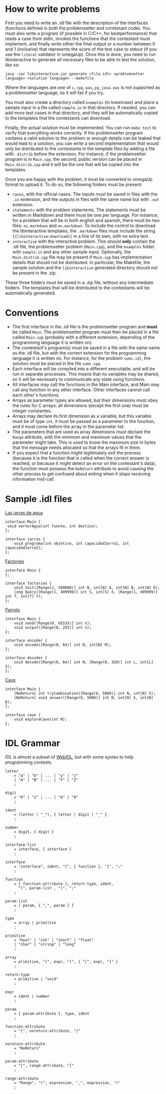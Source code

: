 # How to write problems

First you need to write an .idl file with the description of the interfaces
(functions defined in both the problemsetter and contestant code). You must
also write a program (if possible in C/C++, for bestperformance) that reads a
case from stdin, invokes the functions that the contestant must implement, and
finally write either the final output or a number between 0 and 1 (inclusive)
that represents the score of the test case to stdout (if you use the `literal`
validator in omegaUp). Once this is done, you need to run libinteractive to
generate all necessary files to be able to test the solution, like so:

    java -jar libinteractive.jar generate <file.idl> <problemsetter language> <solution language> --makefile

Where the languages are one of `c`, `cpp`, `pas`, `py`, `java`. `pas` is not
supported as a problemsetter language, so it will fail if you try.

You must also create a directory called `examples` (in lowercase) and place a
sample input in a file called `sample.in` in that directory. If needed, you can
add more test cases in that directory, and they will be automatically copied to
the templates that the contestants can download.

Finally, the actual solution must be implemented. You can run `make test` to
verify that everything works correctly. If the problemsetter program contains a
valid solution to the problem or enough details can be leaked that would lead
to a solution, you can write a second implementation that would only be
distributed to the contestants in the template files by adding a file with
`.distrib` before the extension. For instance, if the problemsetter program is
in `Main.cpp`, the second, public version can be placed in `Main.distrib.cpp`
and it will be the one that will be copied into the templates.

Once you are happy with the problem, it must be converted to omegaUp format to
upload it. To do so, the following folders must be present:

* `cases`, with the official cases. The inputs must be saved in files with the
  `.in` extension, and the outputs in files with the same name but with `.out`
  extension.
* `statements` with the problem statements. The statements must be written in
  Markdown and there must be one per language. For instance, for a problem that
  will be in both english and spanish, there must be two files: `es.markdown`
  and `en.markdown`. To include the control to download the libinteractive
  templates, the `.markdown` files must include the string
  `{{libinteractive:download}}` in a line of its own, with no extra text.
* `interactive` with the interactive problem. This should **only** contain the
  .idl file, the problemsetter problem (`Main.cpp`), and the `examples` folder
  with `sample.in` and any other sample input. Optionally, the
  `Main.distrib.cpp` file may be present if `Main.cpp` has implementation
  details that should not be distributed. In particular, the Makefile, the
  sample solution and the `libinteractive` generated directory should not be
  present in the .zip.

These three folders must be saved in a .zip file, without any intermediate
folders. The templates that will be distributed to the contestants will be
automatically generated.

# Conventions

* The first interface in the .idl file is the problemsetter program and
  **must** be called `Main`. The problemsetter program must then be placed in a
  file called `Main.cpp` (probably with a different extension, depending of the
  programming language it is written on).
* The contestant's program(s) must be saved in a file with the same name as the
  .idl file, but with the correct extension for the programming language it is
  written on. For instance, for the problem `sums.idl`, the solution must be
  placed in the file `sums.cpp`.
* Each interface will be compiled into a different executable, and will be run
  in separate processes. This means that no variables may be shared, so it will
  be necessary to communicate any state using functions.
* All interfaces may call the functions in the Main interface, and Main may
  call any function in any other interface. Other interfaces cannot call each
  other's functions.
* Arrays as parameter types are allowed, but their dimensions must obey the
  rules for C arrays: all dimensions (except the first one) must be integer
  constantes.
* Arrays may declare its first dimension as a variable, but this variable
  must be of type `int`, it must be passed as a parameter to the function, and
  it must come before the array in the parameter list.
* The parameters that are used as array dimensions must declare the `Range`
  attribute, with the minimum and maximum values that the parameter might take.
  This is used to know the maximum size in bytes that the message needs
  allocated so that the arrays fit in them.
* If you expect that a function might legitimately exit the process (because it
  is the function that is called when the correct answer is reached, or because
  it might detect an error on the contestant's data), the function must possess
  the `NoReturn` attribute to avoid causing the other process to get confused
  about exiting when it stops receiving information mid-call.

# Sample .idl files

[Las jarras de agua](https://omegaup.com/arena/problem/jarras/)
    
    interface Main {
     void verterAgua(int fuente, int destino);
    };
    
    interface jarras {
        void programa(int objetivo, int capacidadJarra1, int capacidadJarra2);
    };

[Factories](http://cms.ioi-jp.org/open-2014/data/2014-open-d1-factories-en.pdf)

    interface Main {
    };
    
    interface factories {
        void Init([Range(2, 500000)] int N, int[N] A, int[N] B, int[N] D);
        long Query([Range(1, 499999)] int S, int[S] X, [Range(1, 499999)] int T, int[T] Y);
    };

[Parrots](http://www.ioi2011.or.th/hsc/tasks/EN/parrots.pdf)

    interface Main {
        void send([Range(0, 65535)] int n);
        void output([Range(0, 255)] int n);
    };
    
    interface encoder {
        void encode([Range(0, 64)] int N, int[N] M);
    };
    
    interface decoder {
        void decode([Range(0, 64)] int N, [Range(0, 320)] int L, int[L] X);
    };

[Cave](http://www.ioi2013.org/wp-content/uploads/tasks/day2/cave/cave.pdf)

    interface Main {
        [NoReturn] int tryCombination([Range(0, 5000)] int N, int[N] S);
        [NoReturn] void answer([Range(0, 5000)] int N, int[N] S, int[N] D);
    };

    interface cave {
        void exploreCave(int N);
    };

# IDL Grammar

IDL is almost a subset of [WebIDL](http://www.w3.org/TR/2012/WD-WebIDL-20120207/),
but with some syntax to help programming contests.

    letter
        = "a" | "b" | ... | "y" | "z"
        | "A" | "B" | ... | "Y" | "Z"
        ;
    
    digit
        = "0" | "1" | ... | "8" | "9"
        ;
    
    ident
        = (letter | "_"), { letter | digit | "_" }
        ;
    
    number
        = digit, { digit }
        ;

    interface-list
        = interface, { interface }
        ;
    
    interface
        = "interface", ident, "{", { function }, "}", ";"
        ;
    
    function
        = { function-attribute }, return-type, ident,
          "(", param-list , ")", ";"
        ;
    
    param-list
        = [ param, { ",", param } ]
        ;
    
    type
        = array | primitive
        ;
    
    primitive
        = "bool" | "int" | "short" | "float"
        | "char" | "string" | "long"
        ;
    
    array
        = primitive, "[", expr, "]", { "[", expr, "]" }
        ;
    
    return-type
        = primitive | "void"
        ;
    
    expr
        = ident | number
        ;
    
    param
        = { param-attribute }, type, ident
        ;

    function-attribute
        = "[", noreturn-attribute, "]"
        ;
    
    noreturn-attribute
        = "NoReturn"
        ;

    param-attribute
        = "[", range-attribute, "]"
        ;
    
    range-attribute
        = "Range", "(", expression, ",", expression, ")"
        ;

